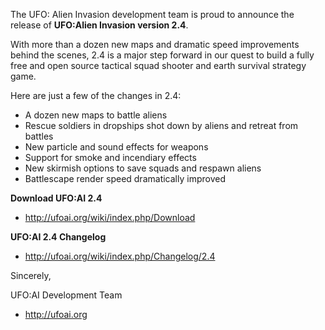 The UFO: Alien Invasion development team is proud to announce the
release of **UFO:Alien Invasion version 2.4**.

With more than a dozen new maps and dramatic speed improvements behind
the scenes, 2.4 is a major step forward in our quest to build a fully
free and open source tactical squad shooter and earth survival strategy
game.

Here are just a few of the changes in 2.4:

- A dozen new maps to battle aliens
- Rescue soldiers in dropships shot down by aliens and retreat from
  battles
- New particle and sound effects for weapons
- Support for smoke and incendiary effects
- New skirmish options to save squads and respawn aliens
- Battlescape render speed dramatically improved

**Download UFO:AI 2.4**

- <http://ufoai.org/wiki/index.php/Download>

**UFO:AI 2.4 Changelog**

- <http://ufoai.org/wiki/index.php/Changelog/2.4>

Sincerely,

UFO:AI Development Team

- <http://ufoai.org>